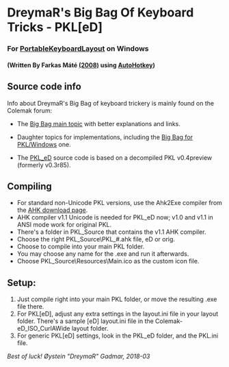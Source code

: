 DreymaR's Big Bag Of Keyboard Tricks - PKL[eD]
==============================================

### For [PortableKeyboardLayout][PKLSFo] on Windows
#### (Written By Farkas Máté [(2008)][PKLAHK] using [AutoHotkey][AHKHom])

Source code info
----------------

Info about DreymaR's Big Bag of keyboard trickery is mainly found on the Colemak forum:

* The [Big Bag main topic][CmkBBT] with better explanations and links.
* Daughter topics for implementations, including the [Big Bag for PKL/Windows][CmkPKL] one.

* The [PKL_eD] source code is based on a decompiled PKL v0.4preview (formerly v0.3r85).

Compiling
---------

* For standard non-Unicode PKL versions, use the Ahk2Exe compiler from the [AHK download page][AHKDld].
* AHK compiler v1.1 Unicode is needed for PKL_eD now; v1.0 and v1.1 in ANSI mode work for original PKL.
* There's a folder in PKL_Source that contains the v1.1 AHK compiler.
* Choose the right PKL_Source\PKL_#.ahk file, eD or orig.
* Choose to compile into your main PKL folder.
* You may choose any name for the .exe and run it afterwards.
* Choose PKL_Source\Resources\Main.ico as the custom icon file.

Setup:
------

1. Just compile right into your main PKL folder, or move the resulting .exe file there.
2. For PKL[eD], adjust any extra settings in the layout.ini file in your layout folder.
   There's a sample [eD] layout.ini file in the Colemak-eD_ISO_CurlAWide layout folder.
3. For generic PKL[eD] settings, look in the PKL_eD folder, and the PKL.ini file.
  
  
_Best of luck!_
_Øystein "DreymaR" Gadmar, 2018-03_


[PKLSFo]: http://pkl.sourceforge.net/ (PortableKeyboardLayout on SourceForge)
[PKLAHK]: https://autohotkey.com/board/topic/25991-portable-keyboard-layout/ (PKL on the AutoHotkey forums)
[AHKHom]: https://autohotkey.com/ (AutoHotkey main page)
[AHKDld]: https://autohotkey.com/download/ (AutoHotkey download page)
[CmkBBT]: https://forum.colemak.com/topic/2315-dreymars-big-bag-of-keyboard-tricks-main-topic/ (BigBagOfKbdTrix on the Colemak forums)
[CmkPKL]: https://forum.colemak.com/topic/1467-dreymars-big-bag-of-keyboard-tricks-pklwindows-edition/ (BigBag-PKL on the Colemak forums)
[PKL_eD]: ./PKL_eD/ (PKL[eD] folder/README)